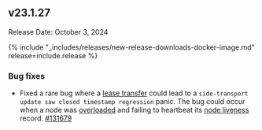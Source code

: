 ## v23.1.27

Release Date: October 3, 2024

{% include "_includes/releases/new-release-downloads-docker-image.md" release=include.release %}
<h3 id="v23-1-27-bug-fixes">Bug fixes</h3>

- Fixed a rare bug where a [lease transfer](/docs/v23.1/architecture/replication-layer.md#epoch-based-leases-table-data) could lead to a `side-transport update saw closed timestamp regression` panic. The bug could occur when a node was [overloaded](/docs/v23.1/ui-overload-dashboard.md) and failing to heartbeat its [node liveness](/docs/v23.1/cluster-setup-troubleshooting.md#node-liveness-issues) record. [#131679][#131679]

[#131679]: https://github.com/cockroachdb/cockroach/pull/131679

